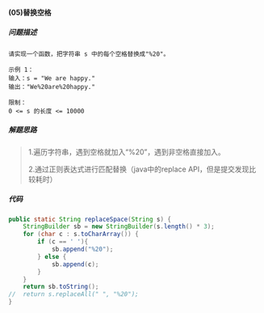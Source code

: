 #### (05)替换空格

##### 问题描述

```
请实现一个函数，把字符串 s 中的每个空格替换成"%20"。

示例 1：
输入：s = "We are happy."
输出："We%20are%20happy."
 
限制：
0 <= s 的长度 <= 10000
```

##### 解题思路

> 1.遍历字符串，遇到空格就加入“%20”，遇到非空格直接加入。
>
> 2.通过正则表达式进行匹配替换（java中的replace API，但是提交发现比较耗时）

##### 代码

```java
public static String replaceSpace(String s) {
    StringBuilder sb = new StringBuilder(s.length() * 3);
    for (char c : s.toCharArray()) {
        if (c == ' '){
            sb.append("%20");
        } else {
            sb.append(c);
        }
    }
    return sb.toString();
//  return s.replaceAll(" ", "%20");
}
```